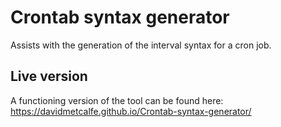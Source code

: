 # Crontab syntax generator
Assists with the generation of the interval syntax for a cron job.

## Live version
A functioning version of the tool can be found here: https://davidmetcalfe.github.io/Crontab-syntax-generator/
